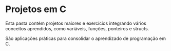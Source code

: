 # Projetos em C

Esta pasta contém projetos maiores e exercícios integrando vários conceitos aprendidos, como variáveis, funções, ponteiros e structs.

São aplicações práticas para consolidar o aprendizado de programação em C.
